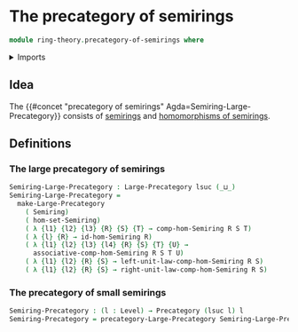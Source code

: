 # The precategory of semirings

```agda
module ring-theory.precategory-of-semirings where
```

<details><summary>Imports</summary>

```agda
open import category-theory.large-precategories
open import category-theory.precategories

open import foundation.universe-levels

open import ring-theory.homomorphisms-semirings
open import ring-theory.semirings
```

</details>

## Idea

The {{#concet "precategory of semirings" Agda=Semiring-Large-Precategory}}
consists of [semirings](ring-theory.semirings.md) and
[homomorphisms of semirings](ring-theory.homomorphisms-semirings.md).

## Definitions

### The large precategory of semirings

```agda
Semiring-Large-Precategory : Large-Precategory lsuc (_⊔_)
Semiring-Large-Precategory =
  make-Large-Precategory
    ( Semiring)
    ( hom-set-Semiring)
    ( λ {l1} {l2} {l3} {R} {S} {T} → comp-hom-Semiring R S T)
    ( λ {l} {R} → id-hom-Semiring R)
    ( λ {l1} {l2} {l3} {l4} {R} {S} {T} {U} →
      associative-comp-hom-Semiring R S T U)
    ( λ {l1} {l2} {R} {S} → left-unit-law-comp-hom-Semiring R S)
    ( λ {l1} {l2} {R} {S} → right-unit-law-comp-hom-Semiring R S)
```

### The precategory of small semirings

```agda
Semiring-Precategory : (l : Level) → Precategory (lsuc l) l
Semiring-Precategory = precategory-Large-Precategory Semiring-Large-Precategory
```
